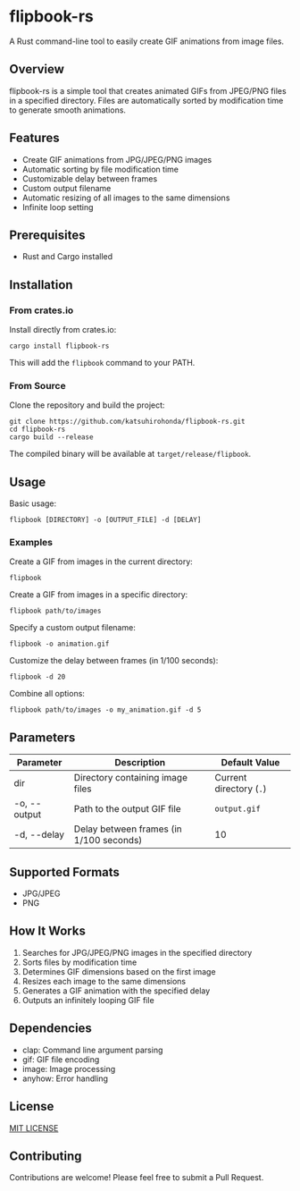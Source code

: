 # flipbook-rs

A Rust command-line tool to easily create GIF animations from image files.

## Overview

flipbook-rs is a simple tool that creates animated GIFs from JPEG/PNG files in a specified directory. Files are automatically sorted by modification time to generate smooth animations.

## Features

- Create GIF animations from JPG/JPEG/PNG images
- Automatic sorting by file modification time
- Customizable delay between frames
- Custom output filename
- Automatic resizing of all images to the same dimensions
- Infinite loop setting

## Prerequisites

- Rust and Cargo installed

## Installation

### From crates.io

Install directly from crates.io:

```
cargo install flipbook-rs
```

This will add the `flipbook` command to your PATH.

### From Source

Clone the repository and build the project:

```
git clone https://github.com/katsuhirohonda/flipbook-rs.git
cd flipbook-rs
cargo build --release
```

The compiled binary will be available at `target/release/flipbook`.

## Usage

Basic usage:

```
flipbook [DIRECTORY] -o [OUTPUT_FILE] -d [DELAY]
```

### Examples

Create a GIF from images in the current directory:
```
flipbook
```

Create a GIF from images in a specific directory:
```
flipbook path/to/images
```

Specify a custom output filename:
```
flipbook -o animation.gif
```

Customize the delay between frames (in 1/100 seconds):
```
flipbook -d 20
```

Combine all options:
```
flipbook path/to/images -o my_animation.gif -d 5
```

## Parameters

| Parameter | Description | Default Value |
|-----------|-------------|---------------|
| dir | Directory containing image files | Current directory (`.`) |
| -o, --output | Path to the output GIF file | `output.gif` |
| -d, --delay | Delay between frames (in 1/100 seconds) | 10 |

## Supported Formats

- JPG/JPEG
- PNG

## How It Works

1. Searches for JPG/JPEG/PNG images in the specified directory
2. Sorts files by modification time
3. Determines GIF dimensions based on the first image
4. Resizes each image to the same dimensions
5. Generates a GIF animation with the specified delay
6. Outputs an infinitely looping GIF file

## Dependencies

- clap: Command line argument parsing
- gif: GIF file encoding
- image: Image processing
- anyhow: Error handling

## License

[MIT LICENSE](LICENSE) 

## Contributing

Contributions are welcome! Please feel free to submit a Pull Request.
